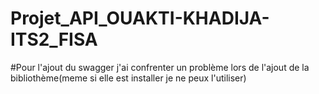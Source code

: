 # Projet_API_OUAKTI-KHADIJA-ITS2_FISA

#Pour l'ajout du swagger j'ai confrenter un problème lors de l'ajout de la bibliothème(meme si elle est installer je ne peux l'utiliser)
